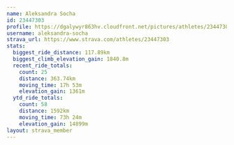 ```yaml
---
name: Aleksandra Socha
id: 23447303
profile: https://dgalywyr863hv.cloudfront.net/pictures/athletes/23447303/14745546/4/large.jpg
username: aleksandra-socha
strava_url: https://www.strava.com/athletes/23447303
stats:
  biggest_ride_distance: 117.89km
  biggest_climb_elevation_gain: 1840.8m
  recent_ride_totals:
    count: 25
    distance: 363.74km
    moving_time: 17h 53m
    elevation_gain: 1361m
  ytd_ride_totals:
    count: 58
    distance: 1592km
    moving_time: 73h 24m
    elevation_gain: 14899m
layout: strava_member
--- 
```

